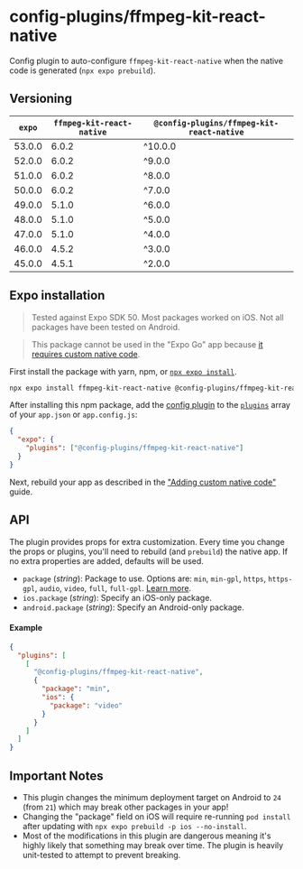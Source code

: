 # config-plugins/ffmpeg-kit-react-native

Config plugin to auto-configure `ffmpeg-kit-react-native` when the native code is generated (`npx expo prebuild`).

## Versioning

| `expo` | `ffmpeg-kit-react-native` | `@config-plugins/ffmpeg-kit-react-native` |
| ------ | ------------------------- | ----------------------------------------- |
| 53.0.0 | 6.0.2                     | ^10.0.0                                   |
| 52.0.0 | 6.0.2                     | ^9.0.0                                    |
| 51.0.0 | 6.0.2                     | ^8.0.0                                    |
| 50.0.0 | 6.0.2                     | ^7.0.0                                    |
| 49.0.0 | 5.1.0                     | ^6.0.0                                    |
| 48.0.0 | 5.1.0                     | ^5.0.0                                    |
| 47.0.0 | 5.1.0                     | ^4.0.0                                    |
| 46.0.0 | 4.5.2                     | ^3.0.0                                    |
| 45.0.0 | 4.5.1                     | ^2.0.0                                    |

## Expo installation

> Tested against Expo SDK 50. Most packages worked on iOS. Not all packages have been tested on Android.

> This package cannot be used in the "Expo Go" app because [it requires custom native code](https://docs.expo.io/workflow/customizing/).

First install the package with yarn, npm, or [`npx expo install`](https://docs.expo.io/workflow/expo-cli/#expo-install).

```sh
npx expo install ffmpeg-kit-react-native @config-plugins/ffmpeg-kit-react-native
```

After installing this npm package, add the [config plugin](https://docs.expo.io/guides/config-plugins/) to the [`plugins`](https://docs.expo.io/versions/latest/config/app/#plugins) array of your `app.json` or `app.config.js`:

```json
{
  "expo": {
    "plugins": ["@config-plugins/ffmpeg-kit-react-native"]
  }
}
```

Next, rebuild your app as described in the ["Adding custom native code"](https://docs.expo.io/workflow/customizing/) guide.

## API

The plugin provides props for extra customization. Every time you change the props or plugins, you'll need to rebuild (and `prebuild`) the native app. If no extra properties are added, defaults will be used.

- `package` (_string_): Package to use. Options are: `min`, `min-gpl`, `https`, `https-gpl`, `audio`, `video`, `full`, `full-gpl`. [Learn more](https://github.com/tanersener/ffmpeg-kit/tree/main/react-native#211-package-names).
- `ios.package` (_string_): Specify an iOS-only package.
- `android.package` (_string_): Specify an Android-only package.

#### Example

```json
{
  "plugins": [
    [
      "@config-plugins/ffmpeg-kit-react-native",
      {
        "package": "min",
        "ios": {
          "package": "video"
        }
      }
    ]
  ]
}
```

## Important Notes

- This plugin changes the minimum deployment target on Android to `24` (from `21`) which may break other packages in your app!
- Changing the "package" field on iOS will require re-running `pod install` after updating with `npx expo prebuild -p ios --no-install`.
- Most of the modifications in this plugin are dangerous meaning it's highly likely that something may break over time. The plugin is heavily unit-tested to attempt to prevent breaking.

